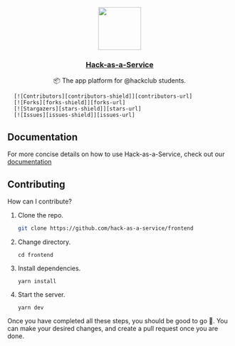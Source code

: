 <p align="center">
   <a href="https://hackclub.app">
      <img src="https://avatars.githubusercontent.com/u/84053203?s=200&v=4" height="96">
      <h3 align="center">Hack-as-a-Service</h3>
   </a>
      <p align="center">📦 The app platform for @hackclub students.</p>
    
</p>

      [![Contributors][contributors-shield]][contributors-url]
      [![Forks][forks-shield]][forks-url]
      [![Stargazers][stars-shield]][stars-url]
      [![Issues][issues-shield]][issues-url]

## Documentation
For more concise details on how to use Hack-as-a-Service, check out our [documentation](https://haas.hackclub.com/docs/)

## Contributing

How can I contribute?

1. Clone the repo.
   ```sh
   git clone https://github.com/hack-as-a-service/frontend
    ```
2. Change directory.
   ``` 
   cd frontend
   ```
3. Install dependencies. 
   ```
   yarn install
   ```
   
4. Start the server.
   ```
   yarn dev
   ```
Once you have completed all these steps, you should be good to go 🚀.
You can make your desired changes, and create a pull request once you are done.

[contributors-shield]: https://img.shields.io/github/contributors/othneildrew/Best-README-Template.svg?style=for-the-badge
[contributors-url]: https://github.com/hack-as-a-service/frontend/graphs/contributors
[forks-shield]: https://img.shields.io/github/forks/hack-as-a-service/frontend.svg?style=for-the-badge
[forks-url]: https://github.com/hack-as-a-service//network/members
[stars-shield]: https://img.shields.io/github/stars/hack-as-a-service/frontend.svg?style=for-the-badge
[stars-url]: https://github.com/hack-as-a-service/frontend/stargazers
[issues-shield]: https://img.shields.io/github/issues/hack-as-a-service/frontend.svg?style=for-the-badge
[issues-url]: https://github.com/hack-as-a-service/frontend/issues
